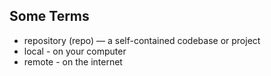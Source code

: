 ##  Some Terms

- repository (repo) — a self-contained codebase or project
- local - on your computer
- remote - on the internet